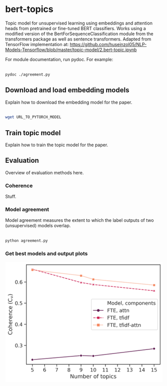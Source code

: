# bert-topics

Topic model for unsupervised learning using embeddings and attention heads from pretrained or fine-tuned BERT classifiers. Works using a modified version of the BertForSequenceClassification module from the transformers package as well as sentence transformers. Adapted from TensorFlow implementation at: https://github.com/huseinzol05/NLP-Models-Tensorflow/blob/master/topic-model/2.bert-topic.ipynb

For module documentation, run pydoc. For example:

```bash

pydoc ./agreement.py

```

## Download and load embedding models

Explain how to download the embedding model for the paper.

```bash

wget URL_TO_PYTORCH_MODEL

```

## Train topic model

Explain how to train the topic model for the paper.

## Evaluation

Overview of evaluation methods here.

### Coherence

Stuff.

### Model agreement

Model agreement measures the extent to which the label outputs of two (unsupervised) models overlap. 

```bash

python agreement.py

```

### Get best models and output plots

![CV_plot](outputs/best_Tm/CV_plot.png)

